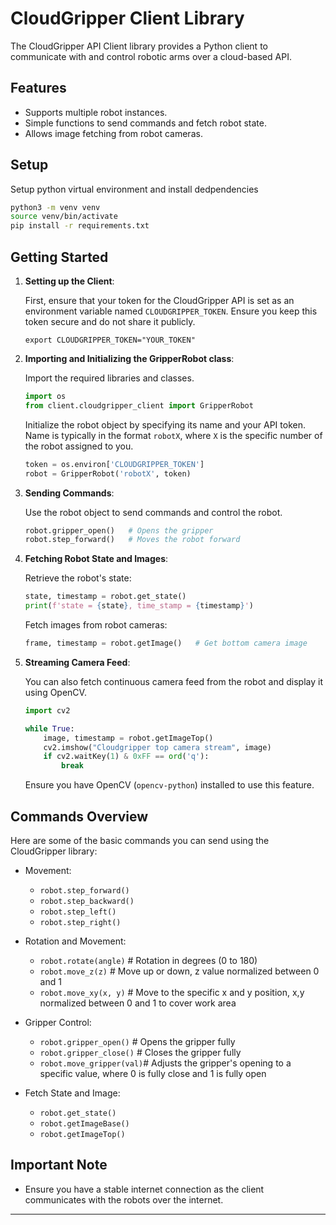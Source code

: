 # CloudGripper Client Library

The CloudGripper API Client library provides a Python client to communicate with and control robotic arms over a cloud-based API. 

## Features

- Supports multiple robot instances.
- Simple functions to send commands and fetch robot state.
- Allows image fetching from robot cameras.

## Setup

Setup python virtual environment and install dedpendencies

```bash
python3 -m venv venv
source venv/bin/activate
pip install -r requirements.txt
```

## Getting Started

1. **Setting up the Client**:

   First, ensure that your token for the CloudGripper API is set as an environment variable named `CLOUDGRIPPER_TOKEN`. Ensure you keep this token secure and do not share it publicly.
   ```
   export CLOUDGRIPPER_TOKEN="YOUR_TOKEN"
   ```

2. **Importing and Initializing the GripperRobot class**:

   Import the required libraries and classes.

   ```python
   import os
   from client.cloudgripper_client import GripperRobot
   ```

   Initialize the robot object by specifying its name and your API token. Name is typically in the format `robotX`, where `X` is the specific number of the robot assigned to you.

   ```python
   token = os.environ['CLOUDGRIPPER_TOKEN']
   robot = GripperRobot('robotX', token)
   ```

3. **Sending Commands**:

   Use the robot object to send commands and control the robot.

   ```python
   robot.gripper_open()   # Opens the gripper
   robot.step_forward()   # Moves the robot forward
   ```

4. **Fetching Robot State and Images**:

   Retrieve the robot's state:

   ```python
   state, timestamp = robot.get_state()
   print(f'state = {state}, time_stamp = {timestamp}')
   ```

   Fetch images from robot cameras:

   ```python
   frame, timestamp = robot.getImage()   # Get bottom camera image
   ```

5. **Streaming Camera Feed**:

   You can also fetch continuous camera feed from the robot and display it using OpenCV.

   ```python
   import cv2

   while True:
       image, timestamp = robot.getImageTop()
       cv2.imshow("Cloudgripper top camera stream", image)
       if cv2.waitKey(1) & 0xFF == ord('q'):
           break
   ```

   Ensure you have OpenCV (`opencv-python`) installed to use this feature.

## Commands Overview

Here are some of the basic commands you can send using the CloudGripper library:

- Movement:
  - `robot.step_forward()`
  - `robot.step_backward()`
  - `robot.step_left()`
  - `robot.step_right()`
  
- Rotation and Movement:
  - `robot.rotate(angle)`   # Rotation in degrees (0 to 180)
  - `robot.move_z(z)`       # Move up or down, z value normalized between 0 and 1
  - `robot.move_xy(x, y)`   # Move to the specific x and y position, x,y normalized between 0 and 1 to cover work area

- Gripper Control:
  - `robot.gripper_open()`   # Opens the gripper fully
  - `robot.gripper_close()`  # Closes the gripper fully
  - `robot.move_gripper(val)`# Adjusts the gripper's opening to a specific value, where 0 is fully close and 1 is fully open

- Fetch State and Image:
  - `robot.get_state()`
  - `robot.getImageBase()`
  - `robot.getImageTop()`

## Important Note

- Ensure you have a stable internet connection as the client communicates with the robots over the internet.

---
